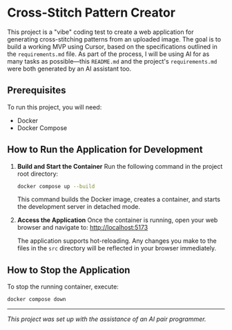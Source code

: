 # Cross-Stitch Pattern Creator

This project is a "vibe" coding test to create a web application for generating cross-stitching patterns from an uploaded image. The goal is to build a working MVP using Cursor, based on the specifications outlined in the `requirements.md` file. As part of the process, I will be using AI for as many tasks as possible—this `README.md` and the project's `requirements.md` were both generated by an AI assistant too.

## Prerequisites

To run this project, you will need:
- Docker
- Docker Compose

## How to Run the Application for Development

1.  **Build and Start the Container**
    Run the following command in the project root directory:
    ```sh
    docker compose up --build
    ```
    This command builds the Docker image, creates a container, and starts the development server in detached mode.

2.  **Access the Application**
    Once the container is running, open your web browser and navigate to:
    [http://localhost:5173](http://localhost:5173)

    The application supports hot-reloading. Any changes you make to the files in the `src` directory will be reflected in your browser immediately.

## How to Stop the Application

To stop the running container, execute:
```sh
docker compose down
```

---
*This project was set up with the assistance of an AI pair programmer.*